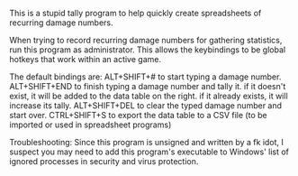 This is a stupid tally program to help quickly create spreadsheets of recurring damage numbers.

When trying to record recurring damage numbers for gathering statistics, run this program as administrator.
This allows the keybindings to be global hotkeys that work within an active game.

The default bindings are:
	ALT+SHIFT+# 
		to start typing a damage number.
	ALT+SHIFT+END
		to finish typing a damage number and tally it.
		if it doesn't exist, it will be added to the data table on the right.
		if it already exists, it will increase its tally.
	ALT+SHIFT+DEL
		to clear the typed damage number and start over.
	CTRL+SHIFT+S
		to export the data table to a CSV file (to be imported or used in spreadsheet programs)


Troubleshooting:
Since this program is unsigned and written by a fk idot,
I suspect you may need to add this program's executable to Windows' list of ignored processes in security and virus protection.
